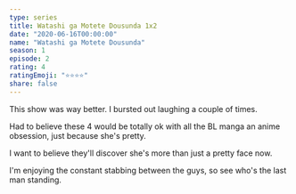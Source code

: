 ```yaml
---
type: series
title: Watashi ga Motete Dousunda 1x2
date: "2020-06-16T00:00:00"
name: "Watashi ga Motete Dousunda"
season: 1
episode: 2
rating: 4
ratingEmoji: "⭐️⭐️⭐️⭐️"
share: false
---
```


This show was way better. I bursted out laughing a couple of times.

Had to believe these 4 would be totally ok with all the BL manga an anime obsession, just because she's pretty.

I want to believe they'll discover she's more than just a pretty face now.

I'm enjoying the constant stabbing between the guys, so see who's the last man standing.
